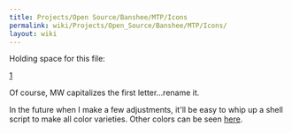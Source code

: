 ```yaml
---
title: Projects/Open Source/Banshee/MTP/Icons
permalink: wiki/Projects/Open_Source/Banshee/MTP/Icons/
layout: wiki
---
```


Holding space for this file:

[1](http://tricky.vanstaveren.us/images/4/4e/Multimedia-player-creative-zen-micro-black.svg%7CMultimedia-player-creative-zen-micro-black.svg)

Of course, MW capitalizes the first letter...rename it.

In the future when I make a few adjustments, it'll be easy to whip up a
shell script to make all color varieties. Other colors can be seen
[here](http://www.edysk.pl/gfx/bez/nagrody_zen_02.jpg).
